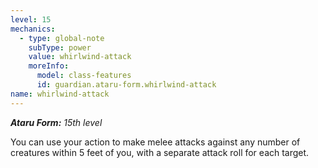 ```yaml
---
level: 15
mechanics:
  - type: global-note
    subType: power
    value: whirlwind-attack
    moreInfo:
      model: class-features
      id: guardian.ataru-form.whirlwind-attack
name: whirlwind-attack
---
```

_**Ataru Form:** 15th level_
You can use your action to make melee attacks against any number of creatures within 5 feet of you, with a separate attack roll for each target.